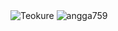 <img alt="Teokure" src="https://api.yimian.xyz/img/" />
<img alt="angga759" src="https://api.yimian.xyz/img/" />
